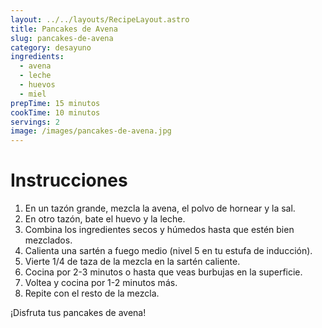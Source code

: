 ```yaml
---
layout: ../../layouts/RecipeLayout.astro
title: Pancakes de Avena
slug: pancakes-de-avena
category: desayuno
ingredients:
  - avena
  - leche
  - huevos
  - miel
prepTime: 15 minutos
cookTime: 10 minutos
servings: 2
image: /images/pancakes-de-avena.jpg
---
```


# Instrucciones

1. En un tazón grande, mezcla la avena, el polvo de hornear y la sal.
2. En otro tazón, bate el huevo y la leche.
3. Combina los ingredientes secos y húmedos hasta que estén bien mezclados.
4. Calienta una sartén a fuego medio (nivel 5 en tu estufa de inducción).
5. Vierte 1/4 de taza de la mezcla en la sartén caliente.
6. Cocina por 2-3 minutos o hasta que veas burbujas en la superficie.
7. Voltea y cocina por 1-2 minutos más.
8. Repite con el resto de la mezcla.

¡Disfruta tus pancakes de avena!
